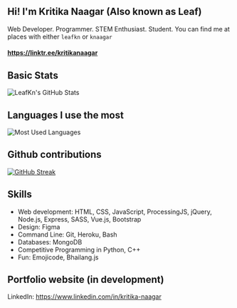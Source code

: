 ## Hi! I'm Kritika Naagar (Also known as Leaf)
Web Developer. Programmer. STEM Enthusiast. Student. You can find me at places with either `leafkn` or `knaagar`

#### https://linktr.ee/kritikanaagar

## Basic Stats
![LeafKn's GitHub Stats](https://github-readme-stats.vercel.app/api?username=knaagar&show_icons=true&theme=github_dark)

## Languages I use the most
![Most Used Languages](https://github-readme-stats.vercel.app/api/top-langs/?username=knaagar&layout=compact&theme=github_dark)

## Github contributions
[![GitHub Streak](https://github-readme-streak-stats.herokuapp.com?user=knaagar&theme=holi-theme&date_format=M%20j%5B%2C%20Y%5D)](https://git.io/streak-stats)

## Skills
- Web development: HTML, CSS, JavaScript, ProcessingJS, jQuery, Node.js, Express, SASS, Vue.js, Bootstrap
- Design: Figma
- Command Line: Git, Heroku, Bash
- Databases: MongoDB
- Competitive Programming in Python, C++
- Fun: Emojicode, Bhailang.js

## Portfolio website (in development)

LinkedIn: https://www.linkedin.com/in/kritika-naagar
